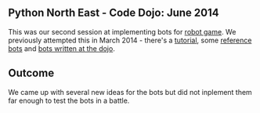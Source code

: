 Python North East - Code Dojo: June 2014
----------------------------------------

This was our second session at implementing bots for [robot game][robotgame].
We previously attempted this in March 2014 - there's a [tutorial][tutorial],
some [reference bots][reference_bots] and [bots written at the dojo][dojo_bots].

Outcome
-------

We came up with several new ideas for the bots but did not inplement them
far enough to test the bots in a battle.


[robotgame]: http://robotgame.net/
[tutorial]: https://github.com/pythonnortheast/slides/tree/master/2014/mar
[reference_bots]: https://github.com/pythonnortheast/dojo/tree/master/2014-03-12_robot_game/reference_bots
[dojo_bots]: https://github.com/pythonnortheast/dojo/tree/master/2014-03-12_robot_game/dojo_bots
